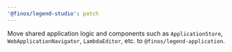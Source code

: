 ```yaml
---
'@finos/legend-studio': patch
---
```


Move shared application logic and components such as `ApplicationStore`, `WebApplicationNavigator`, `LambdaEditor`, etc. to `@finos/legend-application`.
